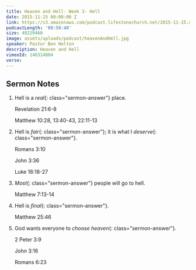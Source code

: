 ```yaml
---
title: Heaven and Hell- Week 3- Hell
date: 2015-11-15 00:00:00 Z
link: https://s3.amazonaws.com/podcast.lifestonechurch.net/2015-11-15.mp3
podcastLength: '00:50:40'
size: 48229460
image: assets/uploads/podcast/heavenAndHell.jpg
speaker: Pastor Ben Helton
description: Heaven and Hell
vimeoId: 146314804
verse: 
---
```


## Sermon Notes

1. Hell is a *real*{: class="sermon-answer"} place.

    Revelation 21:6-8

    Matthew 10:28, 13:40-43, 22:11-13

1. Hell is *fair*{: class="sermon-answer"}; it is what I *deserve*{: class="sermon-answer"}.

    Romans 3:10

    John 3:36

    Luke 18:18-27

1. *Most*{: class="sermon-answer"} people will go to hell.

    Matthew 7:13-14

1. Hell is *final*{: class="sermon-answer"}.

    Matthew 25:46

1. God wants everyone to *choose heaven*{: class="sermon-answer"}.

    2 Peter 3:9

    John 3:16

    Romans 6:23

